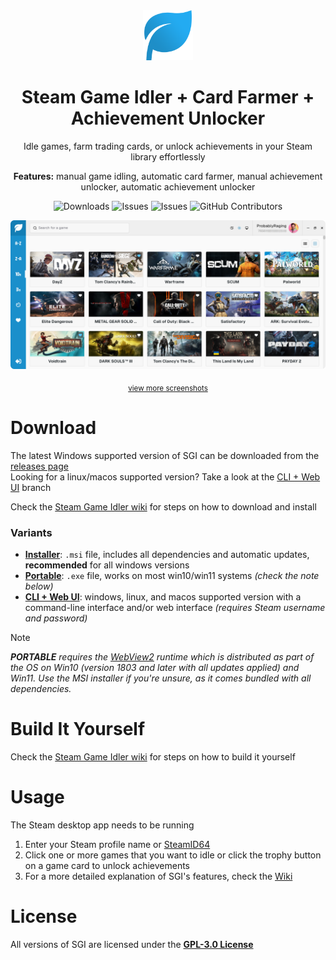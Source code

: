 <div align="center">
  <img src="./assets/logo.png" width='80' alt='Click for larger image' />
  <h1>Steam Game Idler + Card Farmer + Achievement Unlocker</h1>
  <p>Idle games, farm trading cards, or unlock achievements in your Steam library effortlessly</p>
  <p><b>Features:</b> manual game idling, automatic card farmer, manual achievement unlocker, automatic achievement unlocker</p>
<p>
  <img src="https://img.shields.io/github/downloads/probablyraging/steam-game-idler/total?style=for-the-badge&logo=github&color=137eb5" alt="Downloads" />
  <img src="https://img.shields.io/github/issues/probablyraging/steam-game-idler?style=for-the-badge&logo=github&color=137eb5" alt="Issues" />
  <img src="https://img.shields.io/github/issues-pr/probablyraging/steam-game-idler?style=for-the-badge&logo=github&color=137eb5" alt="Issues" />
  <img src="https://img.shields.io/github/contributors/probablyraging/steam-game-idler?style=for-the-badge&logo=github&color=137eb5" alt="GitHub Contributors" />
</p>
</div>
<div align="center" style="margin-top: 10px;">
  <img src="./assets/example.png" width='700' alt='Click for larger image' />
  <p>
	  <sub>
		  <a href="https://github.com/probablyraging/steam-game-idler/wiki/User-interface#screenshots">view more screenshots</a>
	  </sub>
  </p>
</div>

# Download
The latest Windows supported version of SGI can be downloaded from the [releases page](https://github.com/probablyraging/steam-game-idler/releases)<br/>
Looking for a linux/macos supported version? Take a look at the [CLI + Web UI](https://github.com/probablyraging/steam-game-idler/tree/cli-webui) branch

Check the [Steam Game Idler wiki](https://github.com/probablyraging/steam-game-idler/wiki/Download-and-install) for steps on how to download and install

### Variants
* **[Installer](https://github.com/probablyraging/steam-game-idler)**: `.msi` file, includes all dependencies and automatic updates, **recommended** for all windows versions
* **[Portable](https://github.com/probablyraging/steam-game-idler)**: `.exe` file, works on most win10/win11 systems *(check the note below)*
* **[CLI + Web UI](https://github.com/probablyraging/steam-game-idler/tree/cli-webui)**: windows, linux, and macos supported version with a command-line interface and/or web interface *(requires Steam username and password)*

> [!Note]
> ***PORTABLE** requires the [WebView2](https://developer.microsoft.com/en-us/microsoft-edge/webview2/?form=MA13LH#download-section) runtime which is distributed as part of the OS on Win10 (version 1803 and later with all updates applied) and Win11. Use the MSI installer if you're unsure, as it comes bundled with all dependencies.*

# Build It Yourself
Check the [Steam Game Idler wiki](https://github.com/probablyraging/steam-game-idler/wiki/Build-it-yourself) for steps on how to build it yourself

# Usage
The Steam desktop app needs to be running
1. Enter your Steam profile name or [SteamID64](https://steamid.io/)
2. Click one or more games that you want to idle or click the trophy button on a game card to unlock achievements
3. For a more detailed explanation of SGI's features, check the [Wiki](https://github.com/probablyraging/steam-game-idler/wiki)

# License
All versions of SGI are licensed under the **[GPL-3.0 License](./LICENSE)**